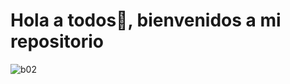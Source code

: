 # Hola a todos👋, bienvenidos a mi repositorio
![b02](https://github.com/Emilio-Olivares/Emilio-Olivares/assets/159938168/33267070-a9dc-4770-8e99-13cea7d74989)

<!--
**Emilio-Olivares/Emilio-Olivares** is a ✨ _special_ ✨ repository because its `README.md` (this file) appears on your GitHub profile.

Here are some ideas to get you started:

- 🔭 I’m currently working on ...
- 🌱 I’m currently learning ...
- 👯 I’m looking to collaborate on ...
- 🤔 I’m looking for help with ...
- 💬 Ask me about ...
- 📫 How to reach me: ...
- 😄 Pronouns: ...
- ⚡ Fun fact: ...
-->
